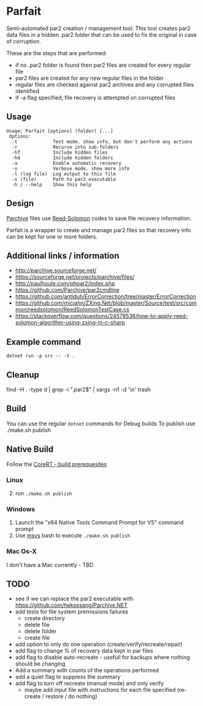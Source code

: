 # Parfait #
Semi-automated par2 creation / management tool.
This tool creates par2 data files in a hidden .par2 folder that can be used to fix the original in case of corruption.

These are the steps that are performed:
* if no .par2 folder is found then par2 files are created for every regular file
* par2 files are created for any new regular files in the folder
* regular files are checked against par2 archives and any corrupted files identified
* if -a flag specified, file recovery is attempted on corrupted files

## Usage ##
```
Usage: Parfait [options] (folder) [...]
 Options:
  -t             Test mode. show info, but don't perform any actions
  -r             Recurse into sub-folders
  -hf            Include hidden files
  -hd            Include hidden folders
  -a             Enable automatic recovery
  -v             Verbose mode. show more info
  -l (log file)  Log output to this file
  -x (file)      Path to par2 executable
  -h / --help    Show this help
```

## Design ##
[Parchive](http://parchive.sourceforge.net/) files use [Reed-Solomon](https://en.wikipedia.org/wiki/Reed-Solomon_error_correction) codes to save file recovery information.

Parfait is a wrapper to create and manage par2 files so that recovery info can be kept for one or more folders.

## Additional links / information ##
* http://parchive.sourceforge.net/
* https://sourceforge.net/projects/parchive/files/
* http://paulhoule.com/phpar2/index.php
* https://github.com/Parchive/par2cmdline
* https://github.com/antiduh/ErrorCorrection/tree/master/ErrorCorrection
* https://github.com/micjahn/ZXing.Net/blob/master/Source/test/src/common/reedsolomon/ReedSolomonTestCase.cs
* https://stackoverflow.com/questions/24578536/how-to-apply-reed-solomon-algorithm-using-zxing-in-c-sharp

## Example command
`dotnet run -p src -- -t .`

## Cleanup
find -H . -type d | grep -i "\.par2$" | xargs -n1 -d '\n' trash

## Build
You can use the regular ```dotnet``` commands for Debug builds
To publish use ./make.sh publish

## Native Build
Follow the [CoreRT - build prerequesites](https://github.com/dotnet/corert/blob/ebfbbcd99fac1746a8489a393a4873800c470ef3/Documentation/prerequisites-for-building.md)

### Linux
2. run ```./make.sh publish```

### Windows
1. Launch the "x64 Native Tools Command Prompt for VS" command prompt
2. Use [msys](http://mingw.org/wiki/msys) bash to execute ```./make.sh publish```

### Mac Os-X
I don't have a Mac currently - TBD

## TODO
* see if we can replace the par2 executable with https://github.com/heksesang/Parchive.NET
* add tests for file system premissions failures
  * create directory
  * delete file
  * delete folder
  * create file
* add option to only do one operation (create/verify/recreate/repair)
* add flag to change % of recovery data kept in par files
* add flag to disable auto-recreate - usefull for backups where nothing should be changing
* Add a summary with counts of the operations performed
* add a quiet flag to suppress the summary
* add flag to turn off recreate (manual mode) and only verify
  * maybe add input file with instructions for each file specified (re-create / restore / do nothing)
